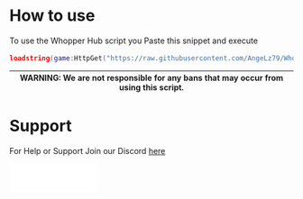 # How to use 
To use the Whopper Hub script you Paste this snippet and execute
```lua
loadstring(game:HttpGet("https://raw.githubusercontent.com/AngeLz79/Whopper-Hub/main/whoppa.lua"))()
```

| **WARNING**: We are not responsible for any bans that may occur from using this script. |
|---|
# Support
For Help or Support
Join our Discord [here](https://discord.gg/2hwgsF2qaW)

<a href="https://angelz.live"><img src="/assets/banner.png"
     alt="bannerfooter"
     style="float: left; margin-right: 10px; width: auto; height: 50px" /></a>

